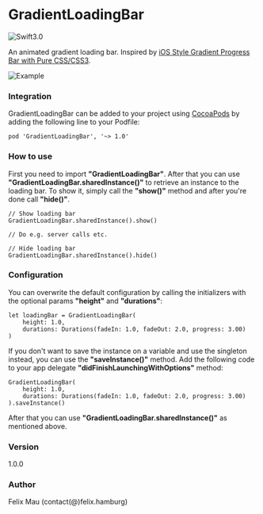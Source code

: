 GradientLoadingBar
====================

![Swift3.0](https://img.shields.io/badge/Swift-3.0-blue.svg?style=flat)

An animated gradient loading bar.
Inspired by [iOS Style Gradient Progress Bar with Pure CSS/CSS3](http://www.cssscript.com/ios-style-gradient-progress-bar-with-pure-css-css3/).

![Example](http://felix.hamburg/files/github/gradient-loading-bar/screen.gif)

### Integration
GradientLoadingBar can be added to your project using [CocoaPods](https://cocoapods.org/) by adding the following line to your Podfile:
```
pod 'GradientLoadingBar', '~> 1.0'
```
### How to use
First you need to import __"GradientLoadingBar"__. After that you can use __"GradientLoadingBar.sharedInstance()"__ to retrieve an instance to the loading bar. To show it, simply call the __"show()"__ method and after you're done call __"hide()"__.
```
// Show loading bar
GradientLoadingBar.sharedInstance().show()

// Do e.g. server calls etc.

// Hide loading bar
GradientLoadingBar.sharedInstance().hide()
```

### Configuration
You can overwrite the default configuration by calling the initializers with the optional params __"height"__ and __"durations"__:
```
let loadingBar = GradientLoadingBar(
    height: 1.0,
    durations: Durations(fadeIn: 1.0, fadeOut: 2.0, progress: 3.00)
)
```

If you don't want to save the instance on a variable and use the singleton instead, you can use the __"saveInstance()"__ method. Add the following code to your app delegate __"didFinishLaunchingWithOptions"__ method:
```
GradientLoadingBar(
    height: 1.0,
    durations: Durations(fadeIn: 1.0, fadeOut: 2.0, progress: 3.00)
).saveInstance()
```

After that you can use __"GradientLoadingBar.sharedInstance()"__ as mentioned above.

### Version
1.0.0

### Author
Felix Mau (contact(@)felix.hamburg)
